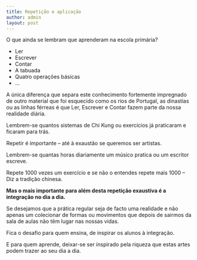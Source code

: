 ```yaml
---
title: Repetição e aplicação
author: admin
layout: post
---
```

O que ainda se lembram que aprenderam na escola primária?

*   Ler
*   Escrever
*   Contar
*   A tabuada
*   Quatro operações básicas
*   &#8230;

A única diferença que separa este conhecimento fortemente impregnado de outro material que foi esquecido como os rios de Portugal, as dinastias ou as linhas férreas é que Ler, Escrever e Contar fazem parte da nossa realidade diária.

Lembrem-se quantos sistemas de Chi Kung ou exercícios já praticaram e ficaram para trás.

Repetir é importante &#8211; até à exaustão se queremos ser artistas.

Lembrem-se quantas horas diariamente um músico pratica ou um escritor escreve.

Repete 1000 vezes um exercício e se não o entendes repete mais 1000 &#8211; Diz a tradição chinesa.

**Mas o mais importante para além desta repetição exaustiva é a integração no dia a dia.**

Se desejamos que a prática regular seja de facto uma realidade e não apenas um colecionar de formas ou movimentos que depois de sairmos da sala de aulas não têm lugar nas nossas vidas.

Fica o desafio para quem ensina, de inspirar os alunos à integração.

E para quem aprende, deixar-se ser inspirado pela riqueza que estas artes podem trazer ao seu dia a dia.